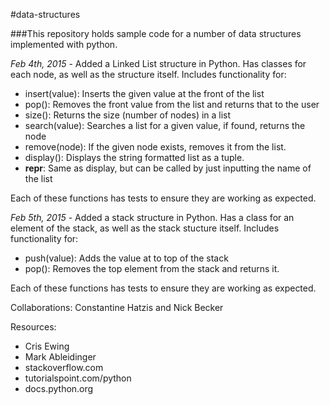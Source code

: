 #data-structures

###This repository holds sample code for a number of data structures implemented with python.

*Feb 4th, 2015* - Added a Linked List structure in Python. Has classes for each node, as well as the structure itself. Includes functionality for:
                      <ul>
                      <li>insert(value): Inserts the given value at the front of the list</li>
                      <li>pop(): Removes the front value from the list and returns that to the user</li>
                      <li>size(): Returns the size (number of nodes) in a list</li>
                      <li>search(value): Searches a list for a given value, if found, returns the node</li>
                      <li>remove(node): If the given node exists, removes it from the list.</li>
                      <li>display(): Displays the string formatted list as a tuple.</li>
                      <li>__repr__: Same as display, but can be called by just inputting the name of the list</li>
                      </ul>
                  <p>Each of these functions has tests to ensure they are working as expected.</p>
*Feb 5th, 2015* - Added a stack structure in Python. Has a class for an element of the stack, as well as the stack stucture itself. Includes functionality for:
                      <ul>
                      <li>push(value): Adds the value at to top of the stack</li>
                      <li>pop(): Removes the top element from the stack and returns it.</li>
                      </ul>
                  <p>Each of these functions has tests to ensure they are working as expected.</p>

Collaborations:
Constantine Hatzis and Nick Becker

Resources:
<ul>
<li>Cris Ewing</li>
<li>Mark Ableidinger</li>
<li>stackoverflow.com</li>
<li>tutorialspoint.com/python</li>
<li>docs.python.org</li>
</ul>
